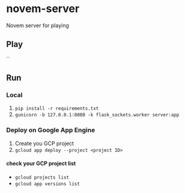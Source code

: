# novem-server
Novem server for playing

## Play
``


## Run
### Local
1. `pip install -r requirements.txt`
2. `gunicorn -b 127.0.0.1:8080 -k flask_sockets.worker server:app`

### Deploy on Google App Engine
1. Create you GCP project
2. `gcloud app deploy --project <project ID>`

#### check your GCP project list
- `gcloud projects list`
- `gcloud app versions list`
